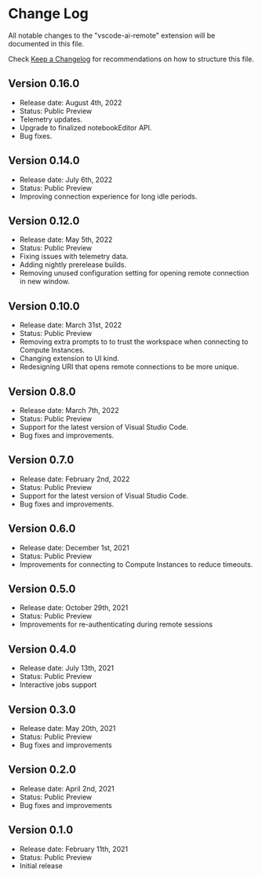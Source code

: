 # Change Log

All notable changes to the "vscode-ai-remote" extension will be documented in this file.

Check [Keep a Changelog](http://keepachangelog.com/) for recommendations on how to structure this file.

## Version 0.16.0

- Release date: August 4th, 2022
- Status: Public Preview
- Telemetry updates.
- Upgrade to finalized notebookEditor API.
- Bug fixes.

## Version 0.14.0

- Release date: July 6th, 2022
- Status: Public Preview
- Improving connection experience for long idle periods.

## Version 0.12.0

- Release date: May 5th, 2022
- Status: Public Preview
- Fixing issues with telemetry data.
- Adding nightly prerelease builds.
- Removing unused configuration setting for opening remote connection in new window.

## Version 0.10.0

- Release date: March 31st, 2022
- Status: Public Preview
- Removing extra prompts to to trust the workspace when connecting to Compute Instances.
- Changing extension to UI kind.
- Redesigning URI that opens remote connections to be more unique.

## Version 0.8.0

- Release date: March 7th, 2022
- Status: Public Preview
- Support for the latest version of Visual Studio Code.
- Bug fixes and improvements.

## Version 0.7.0

- Release date: February 2nd, 2022
- Status: Public Preview
- Support for the latest version of Visual Studio Code.
- Bug fixes and improvements.

## Version 0.6.0

- Release date: December 1st, 2021
- Status: Public Preview
- Improvements for connecting to Compute Instances to reduce timeouts.

## Version 0.5.0

- Release date: October 29th, 2021
- Status: Public Preview
- Improvements for re-authenticating during remote sessions

## Version 0.4.0

- Release date: July 13th, 2021
- Status: Public Preview
- Interactive jobs support

## Version 0.3.0

- Release date: May 20th, 2021
- Status: Public Preview
- Bug fixes and improvements

## Version 0.2.0

- Release date: April 2nd, 2021
- Status: Public Preview
- Bug fixes and improvements

## Version 0.1.0

- Release date: February 11th, 2021
- Status: Public Preview
- Initial release
